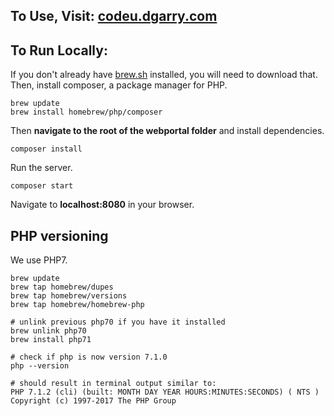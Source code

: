 ## To Use, Visit: <a href="https://desolate-fjord-12962.herokuapp.com/public/index.php" target="_blank">codeu.dgarry.com</a>

## To Run Locally:
If you don't already have <a href="https://brew.sh/" target="_blank">brew.sh</a> installed, you will need to download that.
Then, install composer, a package manager for PHP.

```
brew update
brew install homebrew/php/composer
```

Then **navigate to the root of the webportal folder** and install dependencies.

`composer install`

Run the server.

`composer start`

Navigate to **localhost:8080** in your browser.

## PHP versioning
We use PHP7.
```
brew update
brew tap homebrew/dupes
brew tap homebrew/versions
brew tap homebrew/homebrew-php

# unlink previous php70 if you have it installed
brew unlink php70
brew install php71

# check if php is now version 7.1.0
php --version

# should result in terminal output similar to:
PHP 7.1.2 (cli) (built: MONTH DAY YEAR HOURS:MINUTES:SECONDS) ( NTS )
Copyright (c) 1997-2017 The PHP Group
```
